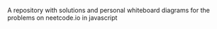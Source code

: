 A repository with solutions and personal whiteboard diagrams for the problems on neetcode.io in javascript